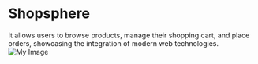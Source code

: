 # Shopsphere
It allows users to browse products, manage their shopping cart, and place orders, showcasing the integration of modern web technologies.
![My Image]([https://github.com/username/repository/raw/main/image.png](https://github.com/dhanushkorada/Shopsphere/blob/main/Screenshot%202024-10-18%20222735.png))
